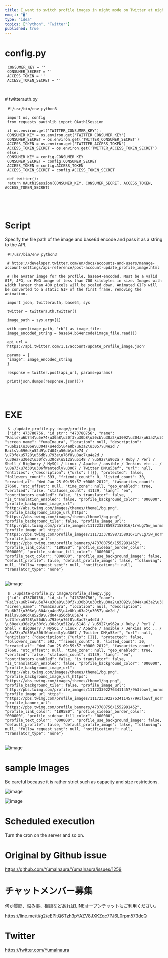 ```yaml
---
title: I want to switch profile images in night mode on Twitter at night. (#P
emoji: "🖥"
type: "idea"
topics: ["Python", "Twitter"]
published: true
---
```


<h1> config.py </h1>

<pre> <code>CONSUMER_KEY = &#39;&#39; 
 CONSUMER_SECRET = &#39;&#39; 
 ACCESS_TOKEN = &#39;&#39; 
 ACCESS_TOKEN_SECRET = &#39;&#39; 
 
</code> </pre>

<p> # twitterauth.py </p>

<pre> <code class="py">#!/usr/bin/env python3 
 
 import os, config 
 from requests_oauthlib import OAuth1Session 
 
 if os.environ.get(&#39;TWITTER_CONSUMER_KEY&#39;): 
 CONSUMER_KEY = os.environ.get(&#39;TWITTER_CONSUMER_KEY&#39;) 
 CONSUMER_SECRET = os.environ.get(&#39;TWITTER_CONSUMER_SECRET&#39;) 
 ACCESS_TOKEN = os.environ.get(&#39;TWITTER_ACCESS_TOKEN&#39;) 
 ACCESS_TOKEN_SECRET = os.environ.get(&#39;TWITTER_ACCESS_TOKEN_SECRET&#39;) 
 else: 
 CONSUMER_KEY = config.CONSUMER_KEY 
 CONSUMER_SECRET = config.CONSUMER_SECRET 
 ACCESS_TOKEN = config.ACCESS_TOKEN 
 ACCESS_TOKEN_SECRET = config.ACCESS_TOKEN_SECRET 
 
 def twitter(): 
 return OAuth1Session(CONSUMER_KEY, CONSUMER_SECRET, ACCESS_TOKEN, ACCESS_TOKEN_SECRET) 
 
 
 
</code> </pre>

<h1> Script </h1>

<p> Specify the file path of the image and base64 encode and pass it as a string to the API. </p>

<pre> <code class="py">#!/usr/bin/env python3 
 
 # https://developer.twitter.com/en/docs/accounts-and-users/manage-account-settings/api-reference/post-account-update_profile_image.html 
 
 # The avatar image for the profile, base64-encoded. Must be a valid GIF, JPG, or PNG image of less than 700 kilobytes in size. Images with width larger than 400 pixels will be scaled down. Animated GIFs will be converted to a static GIF of the first frame, removing the animation. 
 
 import json, twitterauth, base64, sys 
 
 twitter = twitterauth.twitter() 
 
 image_path = sys.argv[1] 
 
 with open(image_path, &quot;rb&quot;) as image_file: 
 image_encoded_string = base64.b64encode(image_file.read()) 
 
 api_url = &#39;https://api.twitter.com/1.1/account/update_profile_image.json&#39; 
 
 params = { 
 &quot;image&quot;: image_encoded_string 
 } 
 
 response = twitter.post(api_url, params=params) 
 
 print(json.dumps(response.json())) 
 
 
</code> </pre>

<h1> EXE </h1>

<pre> <code>$ ./update-profile.py image/profile.jpg 
 {&quot;id&quot;: 473780756, &quot;id_str&quot;: &quot;473780756&quot;, &quot;name&quot;: &quot;Rails\u6b744\u5e74\u30a8\u30f3\u30b8\u30cb\u30a2\u3092\u304a\u63a2\u3057\u306e\u65b9\u306f\u3053\u3061\u3089\u307e\u3067@\u7a32\u6d66\u60a0\u99ac&quot;, &quot;screen_name&quot;: &quot;YumaInaura&quot;, &quot;location&quot;: null, &quot;description&quot;: &quot;\u6b21\u306e\u304a\u4ed5\u4e8b\u63a2\u3057\u4e2d / Rails\u696d\u52d9\u7d04\u56db\u5e74 / \u73fe\u5728\u56db\u793e\u76f8\u8ac7\u4e2d / \u30ea\u30e2\u30fc\u30c8\u512a\u5148 / \u5927\u962a / Ruby / Perl / Shell / BigQuery / MySQL / Linux / Apache / ansible / Jenkins etc .. / \u8a73\u7d30\u306fWantedly\u3067 / Twitter DM\u53ef&quot;, &quot;url&quot;: null, &quot;entities&quot;: {&quot;description&quot;: {&quot;urls&quot;: []}}, &quot;protected&quot;: false, &quot;followers_count&quot;: 593, &quot;friends_count&quot;: 0, &quot;listed_count&quot;: 30, &quot;created_at&quot;: &quot;Wed Jan 25 09:59:57 +0000 2012&quot;, &quot;favourites_count&quot;: 27660, &quot;utc_offset&quot;: null, &quot;time_zone&quot;: null, &quot;geo_enabled&quot;: true, &quot;verified&quot;: false, &quot;statuses_count&quot;: 41139, &quot;lang&quot;: &quot;en&quot;, &quot;contributors_enabled&quot;: false, &quot;is_translator&quot;: false, &quot;is_translation_enabled&quot;: false, &quot;profile_background_color&quot;: &quot;000000&quot;, &quot;profile_background_image_url&quot;: &quot;http://abs.twimg.com/images/themes/theme1/bg.png&quot;, &quot;profile_background_image_url_https&quot;: &quot;https://abs.twimg.com/images/themes/theme1/bg.png&quot;, &quot;profile_background_tile&quot;: false, &quot;profile_image_url&quot;: &quot;http://pbs.twimg.com/profile_images/1117233785987158016/1rvLg75w_normal.jpg&quot;, &quot;profile_image_url_https&quot;: &quot;https://pbs.twimg.com/profile_images/1117233785987158016/1rvLg75w_normal.jpg&quot;, &quot;profile_banner_url&quot;: &quot;https://pbs.twimg.com/profile_banners/473780756/1552991452&quot;, &quot;profile_link_color&quot;: &quot;1B95E0&quot;, &quot;profile_sidebar_border_color&quot;: &quot;000000&quot;, &quot;profile_sidebar_fill_color&quot;: &quot;000000&quot;, &quot;profile_text_color&quot;: &quot;000000&quot;, &quot;profile_use_background_image&quot;: false, &quot;default_profile&quot;: false, &quot;default_profile_image&quot;: false, &quot;following&quot;: null, &quot;follow_request_sent&quot;: null, &quot;notifications&quot;: null, &quot;translator_type&quot;: &quot;none&quot;} 
</code> </pre>

<p><img src="https://user-images.githubusercontent.com/13635059/56087018-a7d2d780-5e9d-11e9-9888-3459659025ed.png" alt="image"></p>

<pre> <code>$ ./update-profile.py image/profile_sleepy.jpg 
 {&quot;id&quot;: 473780756, &quot;id_str&quot;: &quot;473780756&quot;, &quot;name&quot;: &quot;Rails\u6b744\u5e74\u30a8\u30f3\u30b8\u30cb\u30a2\u3092\u304a\u63a2\u3057\u306e\u65b9\u306f\u3053\u3061\u3089\u307e\u3067@\u7a32\u6d66\u60a0\u99ac&quot;, &quot;screen_name&quot;: &quot;YumaInaura&quot;, &quot;location&quot;: null, &quot;description&quot;: &quot;\u6b21\u306e\u304a\u4ed5\u4e8b\u63a2\u3057\u4e2d / Rails\u696d\u52d9\u7d04\u56db\u5e74 / \u73fe\u5728\u56db\u793e\u76f8\u8ac7\u4e2d / \u30ea\u30e2\u30fc\u30c8\u512a\u5148 / \u5927\u962a / Ruby / Perl / Shell / BigQuery / MySQL / Linux / Apache / ansible / Jenkins etc .. / \u8a73\u7d30\u306fWantedly\u3067 / Twitter DM\u53ef&quot;, &quot;url&quot;: null, &quot;entities&quot;: {&quot;description&quot;: {&quot;urls&quot;: []}}, &quot;protected&quot;: false, &quot;followers_count&quot;: 593, &quot;friends_count&quot;: 0, &quot;listed_count&quot;: 30, &quot;created_at&quot;: &quot;Wed Jan 25 09:59:57 +0000 2012&quot;, &quot;favourites_count&quot;: 27660, &quot;utc_offset&quot;: null, &quot;time_zone&quot;: null, &quot;geo_enabled&quot;: true, &quot;verified&quot;: false, &quot;statuses_count&quot;: 41139, &quot;lang&quot;: &quot;en&quot;, &quot;contributors_enabled&quot;: false, &quot;is_translator&quot;: false, &quot;is_translation_enabled&quot;: false, &quot;profile_background_color&quot;: &quot;000000&quot;, &quot;profile_background_image_url&quot;: &quot;http://abs.twimg.com/images/themes/theme1/bg.png&quot;, &quot;profile_background_image_url_https&quot;: &quot;https://abs.twimg.com/images/themes/theme1/bg.png&quot;, &quot;profile_background_tile&quot;: false, &quot;profile_image_url&quot;: &quot;http://pbs.twimg.com/profile_images/1117233922763411457/9A3lowvf_normal.jpg&quot;, &quot;profile_image_url_https&quot;: &quot;https://pbs.twimg.com/profile_images/1117233922763411457/9A3lowvf_normal.jpg&quot;, &quot;profile_banner_url&quot;: &quot;https://pbs.twimg.com/profile_banners/473780756/1552991452&quot;, &quot;profile_link_color&quot;: &quot;1B95E0&quot;, &quot;profile_sidebar_border_color&quot;: &quot;000000&quot;, &quot;profile_sidebar_fill_color&quot;: &quot;000000&quot;, &quot;profile_text_color&quot;: &quot;000000&quot;, &quot;profile_use_background_image&quot;: false, &quot;default_profile&quot;: false, &quot;default_profile_image&quot;: false, &quot;following&quot;: null, &quot;follow_request_sent&quot;: null, &quot;notifications&quot;: null, &quot;translator_type&quot;: &quot;none&quot;} 
</code> </pre>

<p><img src="https://user-images.githubusercontent.com/13635059/56087024-bae5a780-5e9d-11e9-9a37-6149a8aa6174.png" alt="image"></p>

<h1> sample Images </h1>

<p> Be careful because it is rather strict such as capacity and size restrictions. </p>

<p><img src="https://user-images.githubusercontent.com/13635059/56087008-8a057280-5e9d-11e9-94c0-6dd5c35a2c75.png" alt="image"></p>

<p><img src="https://user-images.githubusercontent.com/13635059/56087028-d781df80-5e9d-11e9-9cf3-0b1488c94d01.png" alt="image"></p>

<h1> Scheduled execution </h1>

<p> Turn the cron on the server and so on. </p>


# Original by Github issue

https://github.com/YumaInaura/YumaInaura/issues/1259








<!-- Update From Qiita API -->

# チャットメンバー募集


何か質問、悩み事、相談などあればLINEオープンチャットもご利用ください。

https://line.me/ti/g2/eEPltQ6Tzh3pYAZV8JXKZqc7PJ6L0rpm573dcQ





# Twitter


https://twitter.com/YumaInaura


<!-- Update From Qiita API -->


